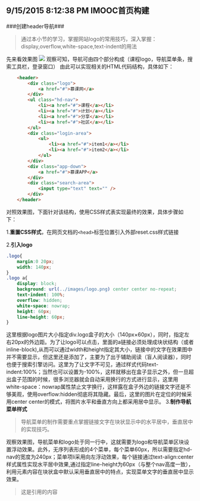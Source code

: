 ## 9/15/2015 8:12:38 PM IMOOC首页构建 ##

###创建header导航###
>通过本小节的学习，掌握网站logo的常用技巧，深入掌握：
>display,overflow,white-space,text-indent的用法

先来看效果图
<img src="http://ww4.sinaimg.cn/large/6d025b55gw1ew4e35wqapj214k01nq33.jpg" />
观察可知，导航可由四个部分构成（课程logo，导航菜单条，搜索工具栏，登录窗口）
由此可以实现相关的HTML代码结构，具体如下：
```HTML
	<header>
		<div class="logo">
			<a href="#">慕课网</a>
		</div>
		<ul class="hd-nav">
			<li><a href="#">课程</a></li>
			<li><a href="#">计划</a></li>
			<li><a href="#">分享</a></li>
			<li><a href="#">社区</a></li>
		</ul>
		<div class="login-area">
			<ul>
				<li><a href="#">item1</a></li>
				<li><a href="#">item2</a></li>
			</ul>
		</div>
		<div class="app-down">
			<a href="#">慕课APP</a>
		</div>
		<div class="search-area">
			<input type="text" text="" />
		</div>
	</header>
```
对照效果图，下面针对该结构，使用CSS样式表实现最终的效果，具体步骤如下：

1.**重置CSS样式**，在网页文档的`<head>`标签位置引入外部reset.css样式链接

2.**引入logo**
```css
.logo{
	margin:0 20px;
	width: 140px;
}
.logo a{
	display: block;
	background: url(../images/logo.png) center center no-repeat;
	text-indent: 100%;
	overflow: hidden;
	white-space: nowrap;
	height: 60px;
	line-height: 60px;
}
```
这里根据logo图片大小指定div.logo盒子的大小（140px×60px），同时，指定左右20px的外边距。为了让logo可以点击，里面的a链接必须处理成块状结构（或者inline-block),从而可以通过width和height指定其大小，链接中的文字在效果图中并不需要显示，但这里还是添加了，主要为了出于辅助阅读（盲人阅读器），同时也便于搜索引擎访问。这里为了让文字不可见，通过样式代码text-indent:100%；当然也可以设置为-100%，这样就移出在盒子显示之外，但一旦超出盒子范围的时候，很多浏览器就会自动采用换行的方式进行显示，这里用white-space：nowrap属性禁止文字换行，这样露在盒子外边的链接文字还是不够美观，使用overflow:hidden彻底将其隐藏。最后，这里的图片在定位的时候采用center center的模式，将图片水平和垂直方向上都采用居中显示。
3.**制作导航菜单样式**
>导航菜单的制作需要重点掌握链接文字在块状显示中的水平居中，垂直居中的实现技巧。

观察效果图，导航菜单和logo处于同一行中，这就需要为logo和导航菜单区块设置浮动效果。此外，无序列表形成的4个菜单，每个菜单60px，所以需要指定hd-nav的宽度为240px；菜单项li采用向左浮动效果，每个链接通过text-align:center样式属性实现水平居中效果,通过指定line-height为60px（与整个nav高度一致），利用元素内容在块状盒中默认采用垂直居中的特点，实现菜单文字的垂直居中显示效果。

>这是引用的内容